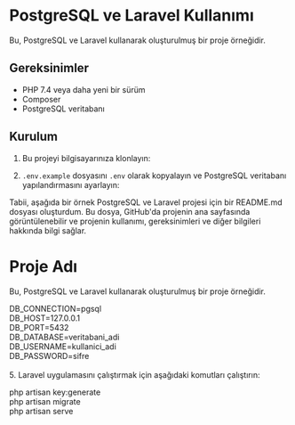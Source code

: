 # PostgreSQL ve Laravel Kullanımı

Bu, PostgreSQL ve Laravel kullanarak oluşturulmuş bir proje örneğidir.

## Gereksinimler

- PHP 7.4 veya daha yeni bir sürüm
- Composer
- PostgreSQL veritabanı

## Kurulum

1. Bu projeyi bilgisayarınıza klonlayın:

4. `.env.example` dosyasını `.env` olarak kopyalayın ve PostgreSQL veritabanı yapılandırmasını ayarlayın:


Tabii, aşağıda bir örnek PostgreSQL ve Laravel projesi için bir README.md dosyası oluşturdum. Bu dosya, GitHub'da projenin ana sayfasında görüntülenebilir ve projenin kullanımı, gereksinimleri ve diğer bilgileri hakkında bilgi sağlar.
 
# Proje Adı

Bu, PostgreSQL ve Laravel kullanarak oluşturulmuş bir proje örneğidir.
  
DB_CONNECTION=pgsql <br>
DB_HOST=127.0.0.1 <br>
DB_PORT=5432 <br>
DB_DATABASE=veritabani_adi <br>
DB_USERNAME=kullanici_adi <br>
DB_PASSWORD=sifre <br>
 <br>
5. Laravel uygulamasını çalıştırmak için aşağıdaki komutları çalıştırın:

php artisan key:generate <br>
php artisan migrate <br>
php artisan serve  

